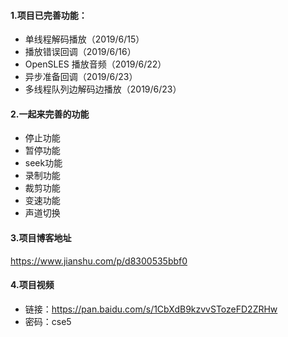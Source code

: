 #### 1.项目已完善功能：
- 单线程解码播放（2019/6/15）
- 播放错误回调（2019/6/16）
- OpenSLES 播放音频（2019/6/22）
- 异步准备回调（2019/6/23）
- 多线程队列边解码边播放（2019/6/23）
#### 2.一起来完善的功能
- 停止功能
- 暂停功能
- seek功能
- 录制功能
- 裁剪功能
- 变速功能
- 声道切换


#### 3.项目博客地址
https://www.jianshu.com/p/d8300535bbf0

#### 4.项目视频
- 链接：https://pan.baidu.com/s/1CbXdB9kzvvSTozeFD2ZRHw
- 密码：cse5



